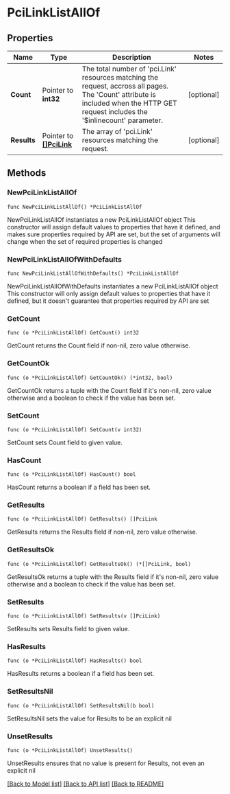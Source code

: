 # PciLinkListAllOf

## Properties

Name | Type | Description | Notes
------------ | ------------- | ------------- | -------------
**Count** | Pointer to **int32** | The total number of &#39;pci.Link&#39; resources matching the request, accross all pages. The &#39;Count&#39; attribute is included when the HTTP GET request includes the &#39;$inlinecount&#39; parameter. | [optional] 
**Results** | Pointer to [**[]PciLink**](pci.Link.md) | The array of &#39;pci.Link&#39; resources matching the request. | [optional] 

## Methods

### NewPciLinkListAllOf

`func NewPciLinkListAllOf() *PciLinkListAllOf`

NewPciLinkListAllOf instantiates a new PciLinkListAllOf object
This constructor will assign default values to properties that have it defined,
and makes sure properties required by API are set, but the set of arguments
will change when the set of required properties is changed

### NewPciLinkListAllOfWithDefaults

`func NewPciLinkListAllOfWithDefaults() *PciLinkListAllOf`

NewPciLinkListAllOfWithDefaults instantiates a new PciLinkListAllOf object
This constructor will only assign default values to properties that have it defined,
but it doesn't guarantee that properties required by API are set

### GetCount

`func (o *PciLinkListAllOf) GetCount() int32`

GetCount returns the Count field if non-nil, zero value otherwise.

### GetCountOk

`func (o *PciLinkListAllOf) GetCountOk() (*int32, bool)`

GetCountOk returns a tuple with the Count field if it's non-nil, zero value otherwise
and a boolean to check if the value has been set.

### SetCount

`func (o *PciLinkListAllOf) SetCount(v int32)`

SetCount sets Count field to given value.

### HasCount

`func (o *PciLinkListAllOf) HasCount() bool`

HasCount returns a boolean if a field has been set.

### GetResults

`func (o *PciLinkListAllOf) GetResults() []PciLink`

GetResults returns the Results field if non-nil, zero value otherwise.

### GetResultsOk

`func (o *PciLinkListAllOf) GetResultsOk() (*[]PciLink, bool)`

GetResultsOk returns a tuple with the Results field if it's non-nil, zero value otherwise
and a boolean to check if the value has been set.

### SetResults

`func (o *PciLinkListAllOf) SetResults(v []PciLink)`

SetResults sets Results field to given value.

### HasResults

`func (o *PciLinkListAllOf) HasResults() bool`

HasResults returns a boolean if a field has been set.

### SetResultsNil

`func (o *PciLinkListAllOf) SetResultsNil(b bool)`

 SetResultsNil sets the value for Results to be an explicit nil

### UnsetResults
`func (o *PciLinkListAllOf) UnsetResults()`

UnsetResults ensures that no value is present for Results, not even an explicit nil

[[Back to Model list]](../README.md#documentation-for-models) [[Back to API list]](../README.md#documentation-for-api-endpoints) [[Back to README]](../README.md)


